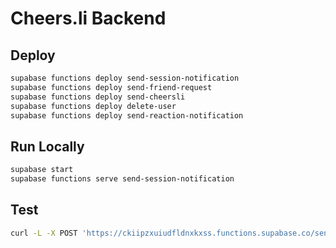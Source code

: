 # Cheers.li Backend

## Deploy

```bash
supabase functions deploy send-session-notification 
supabase functions deploy send-friend-request
supabase functions deploy send-cheersli
supabase functions deploy delete-user
supabase functions deploy send-reaction-notification
```

## Run Locally

```bash
supabase start
supabase functions serve send-session-notification 
```

## Test

```bash
curl -L -X POST 'https://ckiipzxuiudfldnxkxss.functions.supabase.co/send-session-notification' -H 'Authorization: Bearer [YOUR ANON KEY]' --data '{"name":"Functions"}'
```